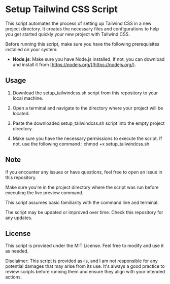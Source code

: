 # Setup Tailwind CSS Script

This script automates the process of setting up Tailwind CSS in a new project directory. It creates the necessary files and configurations to help you get started quickly your new project with Tailwind CSS.

Before running this script, make sure you have the following prerequisites installed on your system:

- **Node.js**: Make sure you have Node.js installed. If not, you can download and install it from [https://nodejs.org/](https://nodejs.org/).

## Usage

1. Download the setup_tailwindcss.sh script from this repository to your local machine.

2. Open a terminal and navigate to the directory where your project will be located.

3. Paste the downloaded setup_tailwindcss.sh script into the empty project directory.

4. Make sure you have the necessary permissions to execute the script. If not, use the following command : chmod +x setup_tailwindcss.sh

## Note

If you encounter any issues or have questions, feel free to open an issue in this repository.

Make sure you're in the project directory where the script was run before executing the live preview command.

This script assumes basic familiarity with the command line and terminal.

The script may be updated or improved over time. Check this repository for any updates.

## License
This script is provided under the MIT License. Feel free to modify and use it as needed.

Disclaimer: This script is provided as-is, and I am not responsible for any potential damages that may arise from its use. It's always a good practice to review scripts before running them and ensure they align with your intended actions.
